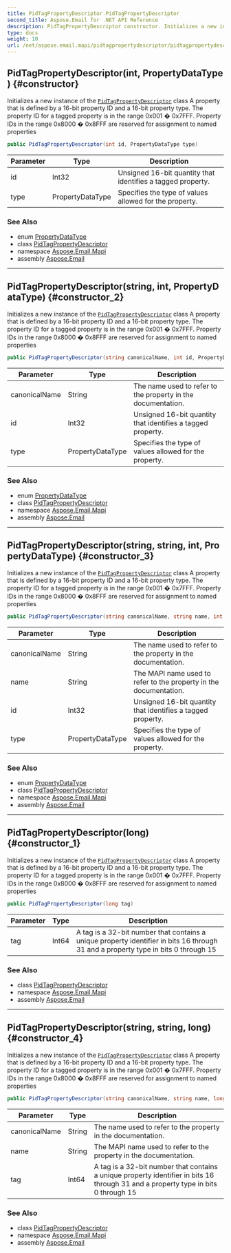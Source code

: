 ```yaml
---
title: PidTagPropertyDescriptor.PidTagPropertyDescriptor
second_title: Aspose.Email for .NET API Reference
description: PidTagPropertyDescriptor constructor. Initializes a new instance of the PidTagPropertyDescriptor class A property that is defined by a 16bit property ID and a 16bit property type. The property ID for a tagged property is in the range 0x001  0x7FFF. Property IDs in the range 0x8000  0x8FFF are reserved for assignment to named properties
type: docs
weight: 10
url: /net/aspose.email.mapi/pidtagpropertydescriptor/pidtagpropertydescriptor/
---
```

## PidTagPropertyDescriptor(int, PropertyDataType) {#constructor}

Initializes a new instance of the [`PidTagPropertyDescriptor`](../) class A property that is defined by a 16-bit property ID and a 16-bit property type. The property ID for a tagged property is in the range 0x001 � 0x7FFF. Property IDs in the range 0x8000 � 0x8FFF are reserved for assignment to named properties

```csharp
public PidTagPropertyDescriptor(int id, PropertyDataType type)
```

| Parameter | Type | Description |
| --- | --- | --- |
| id | Int32 | Unsigned 16-bit quantity that identifies a tagged property. |
| type | PropertyDataType | Specifies the type of values allowed for the property. |

### See Also

* enum [PropertyDataType](../../propertydatatype/)
* class [PidTagPropertyDescriptor](../)
* namespace [Aspose.Email.Mapi](../../pidtagpropertydescriptor/)
* assembly [Aspose.Email](../../../)

---

## PidTagPropertyDescriptor(string, int, PropertyDataType) {#constructor_2}

Initializes a new instance of the [`PidTagPropertyDescriptor`](../) class A property that is defined by a 16-bit property ID and a 16-bit property type. The property ID for a tagged property is in the range 0x001 � 0x7FFF. Property IDs in the range 0x8000 � 0x8FFF are reserved for assignment to named properties

```csharp
public PidTagPropertyDescriptor(string canonicalName, int id, PropertyDataType type)
```

| Parameter | Type | Description |
| --- | --- | --- |
| canonicalName | String | The name used to refer to the property in the documentation. |
| id | Int32 | Unsigned 16-bit quantity that identifies a tagged property. |
| type | PropertyDataType | Specifies the type of values allowed for the property. |

### See Also

* enum [PropertyDataType](../../propertydatatype/)
* class [PidTagPropertyDescriptor](../)
* namespace [Aspose.Email.Mapi](../../pidtagpropertydescriptor/)
* assembly [Aspose.Email](../../../)

---

## PidTagPropertyDescriptor(string, string, int, PropertyDataType) {#constructor_3}

Initializes a new instance of the [`PidTagPropertyDescriptor`](../) class A property that is defined by a 16-bit property ID and a 16-bit property type. The property ID for a tagged property is in the range 0x001 � 0x7FFF. Property IDs in the range 0x8000 � 0x8FFF are reserved for assignment to named properties

```csharp
public PidTagPropertyDescriptor(string canonicalName, string name, int id, PropertyDataType type)
```

| Parameter | Type | Description |
| --- | --- | --- |
| canonicalName | String | The name used to refer to the property in the documentation. |
| name | String | The MAPI name used to refer to the property in the documentation. |
| id | Int32 | Unsigned 16-bit quantity that identifies a tagged property. |
| type | PropertyDataType | Specifies the type of values allowed for the property. |

### See Also

* enum [PropertyDataType](../../propertydatatype/)
* class [PidTagPropertyDescriptor](../)
* namespace [Aspose.Email.Mapi](../../pidtagpropertydescriptor/)
* assembly [Aspose.Email](../../../)

---

## PidTagPropertyDescriptor(long) {#constructor_1}

Initializes a new instance of the [`PidTagPropertyDescriptor`](../) class A property that is defined by a 16-bit property ID and a 16-bit property type. The property ID for a tagged property is in the range 0x001 � 0x7FFF. Property IDs in the range 0x8000 � 0x8FFF are reserved for assignment to named properties

```csharp
public PidTagPropertyDescriptor(long tag)
```

| Parameter | Type | Description |
| --- | --- | --- |
| tag | Int64 | A tag is a 32-bit number that contains a unique property identifier in bits 16 through 31 and a property type in bits 0 through 15 |

### See Also

* class [PidTagPropertyDescriptor](../)
* namespace [Aspose.Email.Mapi](../../pidtagpropertydescriptor/)
* assembly [Aspose.Email](../../../)

---

## PidTagPropertyDescriptor(string, string, long) {#constructor_4}

Initializes a new instance of the [`PidTagPropertyDescriptor`](../) class A property that is defined by a 16-bit property ID and a 16-bit property type. The property ID for a tagged property is in the range 0x001 � 0x7FFF. Property IDs in the range 0x8000 � 0x8FFF are reserved for assignment to named properties

```csharp
public PidTagPropertyDescriptor(string canonicalName, string name, long tag)
```

| Parameter | Type | Description |
| --- | --- | --- |
| canonicalName | String | The name used to refer to the property in the documentation. |
| name | String | The MAPI name used to refer to the property in the documentation. |
| tag | Int64 | A tag is a 32-bit number that contains a unique property identifier in bits 16 through 31 and a property type in bits 0 through 15 |

### See Also

* class [PidTagPropertyDescriptor](../)
* namespace [Aspose.Email.Mapi](../../pidtagpropertydescriptor/)
* assembly [Aspose.Email](../../../)


